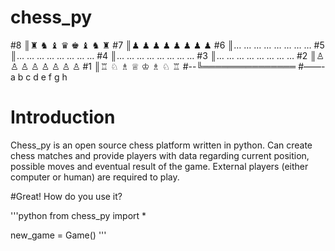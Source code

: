 # chess_py

#8 ║♜ ♞ ♝ ♛ ♚ ♝ ♞ ♜
#7 ║♟ ♟ ♟ ♟ ♟ ♟ ♟ ♟
#6 ║… … … … … … … …
#5 ║… … … … … … … …
#4 ║… … … … … … … …
#3 ║… … … … … … … …
#2 ║♙ ♙ ♙ ♙ ♙ ♙ ♙ ♙
#1 ║♖ ♘ ♗ ♕ ♔ ♗ ♘ ♖
#--╚═══════════════
#——-a b c d e f g h

# Introduction

Chess_py is an open source chess platform written in python. Can create chess matches and provide players with data regarding current position, possible moves and eventual result of the game. External players (either computer or human) are required to play.

#Great! How do you use it?

'''python
from chess_py import *

new_game = Game()
'''
